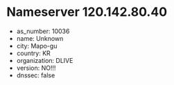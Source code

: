 # Nameserver 120.142.80.40

* as_number: 10036
* name: Unknown
* city: Mapo-gu
* country: KR
* organization: DLIVE
* version: NO!!!
* dnssec: false
